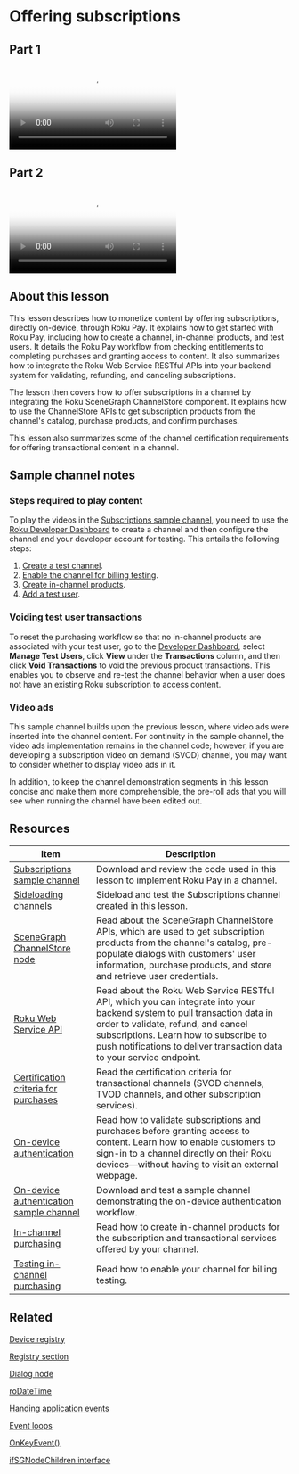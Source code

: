 # Offering subscriptions

## Part 1

<video title="Roku SceneGraph Developers: Offering subscriptions (part 1)" poster="https://image.roku.com/ZHZscHItMTc2/rsg-unit11-rpay-subscriptions.png">
    <source src="https://image.roku.com/ZHZscHItMTc2/rsg-unit11-rpay-subscriptions-part1.mp4">
</video>

## Part 2

<video title="Roku SceneGraph Developers: Offering subscriptions (part 2)" poster="https://image.roku.com/ZHZscHItMTc2/rsg-unit11-rpay-subscriptions.png">
    <source src="https://image.roku.com/ZHZscHItMTc2/rsg-unit11-rpay-subscriptions-part2.mp4">
</video>



## About this lesson

This lesson describes how to monetize content by offering subscriptions, directly on-device, through Roku Pay. It explains how to get started with Roku Pay, including how to create a channel, in-channel products, and test users. It details the Roku Pay workflow from checking entitlements to completing purchases and granting access to content. It also summarizes how to integrate the Roku Web Service RESTful APIs into your backend system for validating, refunding, and canceling subscriptions.

The lesson then covers how to offer subscriptions in a channel by integrating the Roku SceneGraph ChannelStore component. It explains how to use the ChannelStore APIs to get subscription products from the channel's catalog, purchase products, and confirm purchases.  

This lesson also summarizes some of the channel certification requirements for offering transactional content in a channel.

## Sample channel notes

### Steps required to play content

To play the videos in the [Subscriptions sample channel](https://github.com/rokudev/scenegraph-master-sample/tree/master/Subscriptions), you need to use the [Roku Developer Dashboard](https://developer.roku.com/developer) to create a channel and then configure the channel and your developer account for testing. This entails the following steps:

1. [Create a test channel](/docs/developer-program/publishing/channel-publishing-guide.md#create-a-public-channel).
2. [Enable the channel for billing testing](/docs/developer-program/roku-pay/testing-in-channel-purchasing.md).
3. [Create in-channel products](/docs/developer-program/roku-pay/roku-pay-and-in-channel-purchasing.md).
4. [Add a test user](/docs/features/dashboard/overview.md#manage-test-users).

### Voiding test user transactions

To reset the purchasing workflow so that no in-channel products are associated with your test user, go to the [Developer Dashboard](https://developer.roku.com/users), select **Manage Test Users**, click **View** under the **Transactions** column, and then click **Void Transactions** to void the previous product transactions. This enables you to observe and re-test the channel behavior when a user does not have an existing Roku subscription to access content.

### Video ads

This sample channel builds upon the previous lesson, where video ads were inserted into the channel content. For continuity in the sample channel, the video ads implementation remains in the channel code; however, if you are developing a subscription video on demand (SVOD) channel, you may want to consider whether to display video ads in it.

In addition, to keep the channel demonstration segments in this lesson concise and make them more comprehensible, the pre-roll ads that you will see when running the channel have been edited out.

## Resources

| Item                                                         | Description                                                  |
| ------------------------------------------------------------ | ------------------------------------------------------------ |
| [Subscriptions sample channel](https://github.com/rokudev/scenegraph-master-sample/tree/master/Subscriptions) | Download and review the code used in this lesson to implement Roku Pay in a channel. |
| [Sideloading channels](/docs/developer-program/getting-started/developer-setup.md#step-2-accessing-the-development-application-installer) | Sideload and test the Subscriptions channel created in this lesson. |
| [SceneGraph ChannelStore node](/docs/references/scenegraph/control-nodes/channelstore.md) | Read about the SceneGraph ChannelStore APIs, which are used to get subscription products from the channel's catalog, pre-populate dialogs with customers' user information, purchase products, and store and retrieve user credentials. |
| [Roku Web Service API](/docs/developer-program/roku-pay/roku-web-service.md) | Read about the Roku Web Service RESTful API, which you can integrate into your backend system to pull transaction data in order to validate, refund, and cancel subscriptions.  Learn how to subscribe to push notifications to deliver transaction data to your service endpoint. |
| [Certification criteria for purchases](/docs/developer-program/certification/certification.md#2-purchases) | Read the certification criteria for transactional channels (SVOD channels, TVOD channels, and other subscription services). |
| [On-device authentication](/docs/developer-program/authentication/on-device-authentication.md#sample-channel) | Read how to validate subscriptions and purchases before granting access to content. Learn how to enable customers to sign-in to a channel directly on their Roku devices—without having to visit an external webpage. |
| [On-device authentication sample channel](https://github.com/rokudev/on-device-authentication) | Download and test a sample channel demonstrating the on-device authentication workflow. |
| [In-channel purchasing](/docs/developer-program/roku-pay/roku-pay-and-in-channel-purchasing.md) | Read how to create in-channel products for the subscription and transactional services offered by your channel. |
| [Testing in-channel purchasing](/docs/developer-program/roku-pay/testing-in-channel-purchasing.md) | Read how to enable your channel for billing testing.         |

## Related

[Device registry](/docs/references/brightscript/components/roregistry.md)

[Registry section](/docs/references/brightscript/components/roregistrysection.md)

[Dialog node](/docs/references/scenegraph/dialog-nodes/dialog.md)

[roDateTime](/docs/references/brightscript/interfaces/ifdatetime.md)

[Handing application events](/docs/developer-program/core-concepts/handling-application-events.md)

[Event loops](/docs/developer-program/core-concepts/event-loops.md)

[OnKeyEvent()](/docs/references/scenegraph/component-functions/onkeyevent.md)

[ifSGNodeChildren interface](/docs/references/brightscript/interfaces/ifsgnodechildren.md)
